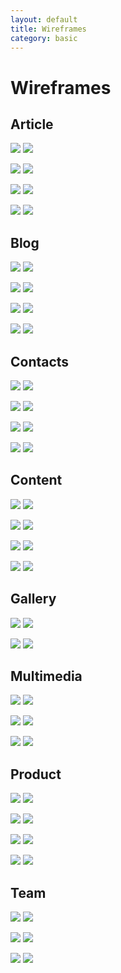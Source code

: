 ```yaml
---
layout: default
title: Wireframes
category: basic
---
```


# Wireframes

## Article

![](/images/frontend/wireframes/Article%20%231.png)
![](/images/frontend/wireframes/Article%20%232.png)

![](/images/frontend/wireframes/Article%20%233.png)
![](/images/frontend/wireframes/Article%20%234.png)

![](/images/frontend/wireframes/Article%20%235.png)
![](/images/frontend/wireframes/Article%20%236.png)

![](/images/frontend/wireframes/Article%20%237.png)
![](/images/frontend/wireframes/Article%20%238.png)

## Blog

![](/images/frontend/wireframes/Blog%20%231.png)
![](/images/frontend/wireframes/Blog%20%232.png)

![](/images/frontend/wireframes/Blog%20%233.png)
![](/images/frontend/wireframes/Blog%20%234.png)

![](/images/frontend/wireframes/Blog%20%235.png)
![](/images/frontend/wireframes/Blog%20%236.png)

![](/images/frontend/wireframes/Blog%20%237.png)
![](/images/frontend/wireframes/Blog%20%238.png)

## Contacts

![](/images/frontend/wireframes/Contacts%20%231.png)
![](/images/frontend/wireframes/Contacts%20%232.png)

![](/images/frontend/wireframes/Contacts%20%233.png)
![](/images/frontend/wireframes/Contacts%20%234.png)

![](/images/frontend/wireframes/Contacts%20%235.png)
![](/images/frontend/wireframes/Contacts%20%236.png)

![](/images/frontend/wireframes/Contacts%20%237.png)
![](/images/frontend/wireframes/Contacts%20%238.png)

## Content

![](/images/frontend/wireframes/Content%20%231.png)
![](/images/frontend/wireframes/Content%20%232.png)

![](/images/frontend/wireframes/Content%20%233.png)
![](/images/frontend/wireframes/Content%20%234.png)

![](/images/frontend/wireframes/Content%20%235.png)
![](/images/frontend/wireframes/Content%20%236.png)

![](/images/frontend/wireframes/Content%20%237.png)
![](/images/frontend/wireframes/Content%20%238.png)

## Gallery

![](/images/frontend/wireframes/Gallery%20%231.png)
![](/images/frontend/wireframes/Gallery%20%232.png)

![](/images/frontend/wireframes/Gallery%20%232.png)
![](/images/frontend/wireframes/blank.png)

## Multimedia

![](/images/frontend/wireframes/Multimedia%20%231.png)
![](/images/frontend/wireframes/Multimedia%20%232.png)

![](/images/frontend/wireframes/Multimedia%20%233.png)
![](/images/frontend/wireframes/Multimedia%20%234.png)

![](/images/frontend/wireframes/Multimedia%20%235.png)
![](/images/frontend/wireframes/blank.png)

## Product

![](/images/frontend/wireframes/Product%20%231.png)
![](/images/frontend/wireframes/Product%20%232.png)

![](/images/frontend/wireframes/Product%20%233.png)
![](/images/frontend/wireframes/Product%20%234.png)

![](/images/frontend/wireframes/Product%20%235.png)
![](/images/frontend/wireframes/Product%20%236.png)

![](/images/frontend/wireframes/Product%20%237.png)
![](/images/frontend/wireframes/Product%20%238.png)

## Team

![](/images/frontend/wireframes/Team%20%231.png)
![](/images/frontend/wireframes/Team%20%232.png)

![](/images/frontend/wireframes/Team%20%233.png)
![](/images/frontend/wireframes/Team%20%234.png)

![](/images/frontend/wireframes/Team%20%235.png)
![](/images/frontend/wireframes/Team%20%236.png)
